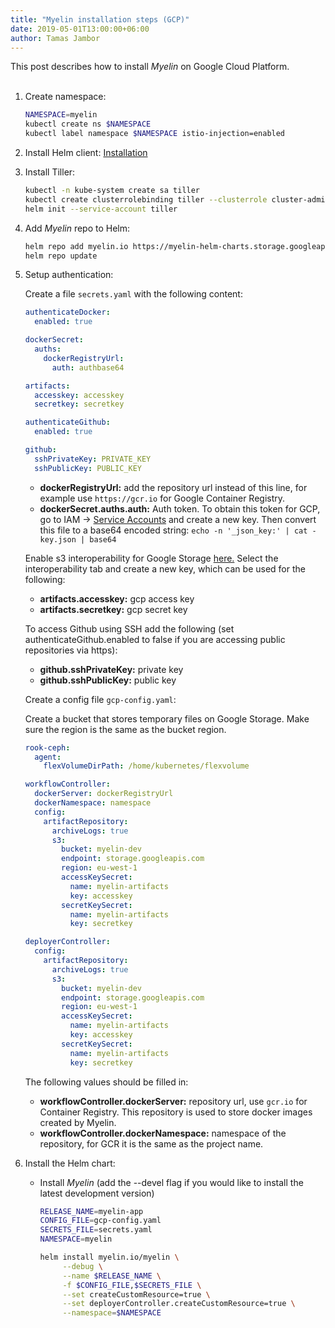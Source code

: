 ```yaml
---
title: "Myelin installation steps (GCP)"
date: 2019-05-01T13:00:00+06:00
author: Tamas Jambor
---
```


This post describes how to install *Myelin* on Google Cloud Platform.
<br><br>

<!--more-->

1. Create namespace:

    ```bash
    NAMESPACE=myelin
    kubectl create ns $NAMESPACE
    kubectl label namespace $NAMESPACE istio-injection=enabled
    ```

2. Install Helm client: [Installation](https://github.com/helm/helm/blob/master/docs/install.md)

3. Install Tiller:

    ```bash
    kubectl -n kube-system create sa tiller
    kubectl create clusterrolebinding tiller --clusterrole cluster-admin --serviceaccount=kube-system:tiller
    helm init --service-account tiller
    ```

4. Add *Myelin* repo to Helm:

    ```bash
    helm repo add myelin.io https://myelin-helm-charts.storage.googleapis.com/
    helm repo update
    ```

5. Setup authentication:

    Create a file `secrets.yaml` with the following content:

    ```yaml
    authenticateDocker:
      enabled: true

    dockerSecret:
      auths:
        dockerRegistryUrl:
          auth: authbase64

    artifacts:
      accesskey: accesskey
      secretkey: secretkey

    authenticateGithub:
      enabled: true

    github:
      sshPrivateKey: PRIVATE_KEY
      sshPublicKey: PUBLIC_KEY
    ```

    - **dockerRegistryUrl:** add the repository url instead of this line, for example use `https://gcr.io`
    for Google Container Registry.
    - **dockerSecret.auths.auth:** Auth token. To obtain this token for GCP, go to IAM -> [Service Accounts](https://console.cloud.google.com/iam-admin/serviceaccounts)
    and create a new key. Then convert this file to a base64 encoded string: `echo -n '_json_key:' | cat - key.json | base64`

    Enable s3 interoperability for Google Storage [here.](https://console.cloud.google.com/storage/settings) Select
    the interoperability tab and create a new key, which can be used for the following:

    - **artifacts.accesskey:** gcp access key
    - **artifacts.secretkey:** gcp secret key

    To access Github using SSH add the following (set authenticateGithub.enabled to false if you are accessing public repositories
     via https):

    - **github.sshPrivateKey:** private key
    - **github.sshPublicKey:** public key

    Create a config file `gcp-config.yaml`:

    Create a bucket that stores temporary files on Google Storage. Make sure the region is the same as the bucket region.

    ```yaml
    rook-ceph:
      agent:
        flexVolumeDirPath: /home/kubernetes/flexvolume

    workflowController:
      dockerServer: dockerRegistryUrl
      dockerNamespace: namespace
      config:
        artifactRepository:
          archiveLogs: true
          s3:
            bucket: myelin-dev
            endpoint: storage.googleapis.com
            region: eu-west-1
            accessKeySecret:
              name: myelin-artifacts
              key: accesskey
            secretKeySecret:
              name: myelin-artifacts
              key: secretkey

    deployerController:
      config:
        artifactRepository:
          archiveLogs: true
          s3:
            bucket: myelin-dev
            endpoint: storage.googleapis.com
            region: eu-west-1
            accessKeySecret:
              name: myelin-artifacts
              key: accesskey
            secretKeySecret:
              name: myelin-artifacts
              key: secretkey
    ```
    The following values should be filled in:

    - **workflowController.dockerServer:** repository url, use `gcr.io` for Container Registry. This repository is used to store docker images created by Myelin.
    - **workflowController.dockerNamespace:** namespace of the repository, for GCR it is the same as the project name.

6. Install the Helm chart:

    - Install *Myelin* (add the --devel flag if you would like to install the latest development version)

        ```bash
        RELEASE_NAME=myelin-app
        CONFIG_FILE=gcp-config.yaml
        SECRETS_FILE=secrets.yaml
        NAMESPACE=myelin

        helm install myelin.io/myelin \
             --debug \
             --name $RELEASE_NAME \
             -f $CONFIG_FILE,$SECRETS_FILE \
             --set createCustomResource=true \
             --set deployerController.createCustomResource=true \
             --namespace=$NAMESPACE
        ```
